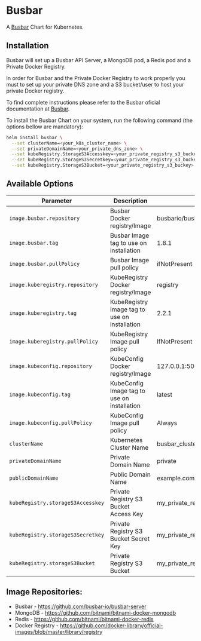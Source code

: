 # Busbar

A [Busbar](https://github.com/busbar-io/busbar-server) Chart for Kubernetes.

## Installation

Busbar will set up a Busbar API Server, a MongoDB pod, a Redis pod and a Private Docker Registry.

In order for Busbar and the Private Docker Registry to work properly you must to set up your private DNS zone and a S3 bucket/user to host your private Docker registry.

To find complete instructions please refer to the Busbar oficial documentation at [Busbar](https://github.com/busbar-io/busbar-server).

To install the Busbar Chart on your system, run the following command (the options bellow are mandatory):

```bash
helm install busbar \
  --set clusterName=<your_k8s_cluster_name> \
  --set privateDomainName=<your_private_dns_zone> \
  --set kubeRegistry.StorageS3Accesskey=<your_private_registry_s3_buckey_access_key> \
  --set kubeRegistry.StorageS3Secretkey=<your_private_registry_s3_buckey_secret_key> \
  --set kubeRegistry.StorageS3Bucket=<your_private_registry_s3_buckey>
```

## Available Options

| Parameter                         | Description                                    | Default                           |
|-----------------------------------|------------------------------------------------|-----------------------------------|
| `image.busbar.repository`         | Busbar Docker registry/Image                   | busbario/busbar                   |
| `image.busbar.tag`                | Busbar Image tag to use on installation        | 1.8.1                             |
| `image.busbar.pullPolicy`         | Busbar Image pull policy                       | ifNotPresent                      |
| `image.kuberegistry.repository`   | KubeRegistry Docker registry/Image             | registry                          |
| `image.kuberegistry.tag`          | KubeRegistry Image tag to use on installation  | 2.2.1                             |
| `image.kuberegistry.pullPolicy`   | KubeRegistry Image pull policy                 | IfNotPresent                      |
| `image.kubeconfig.repository`     | KubeConfig Docker registry/Image               | 127.0.0.1:5000/kubeconfig         |
| `image.kubeconfig.tag`            | KubeConfig Image tag to use on installation    | latest                            |
| `image.kubeconfig.pullPolicy`     | KubeConfig Image pull policy                   | Always                            |
| `clusterName`                     | Kubernetes Cluster Name                        | busbar_cluster                    |
| `privateDomainName`               | Private Domain Name                            | private                           |
| `publicDomainName`                | Public Domain Name                             | example.com                       |
| `kubeRegistry.storageS3Accesskey` | Private Registry S3 Bucket Access Key          | my_private_registry_s3_access_key |
| `kubeRegistry.storageS3Secretkey` | Private Registry S3 Bucket Secret Key          | my_private_registry_s3_secret_key |
| `kubeRegistry.storageS3Bucket`    | Private Registry S3 Bucket                     | my_private_registry_s3_bucket     |

## Image Repositories:

- Busbar - https://github.com/busbar-io/busbar-server
- MongoDB - https://github.com/bitnami/bitnami-docker-mongodb
- Redis - https://github.com/bitnami/bitnami-docker-redis
- Docker Registry - https://github.com/docker-library/official-images/blob/master/library/registry
